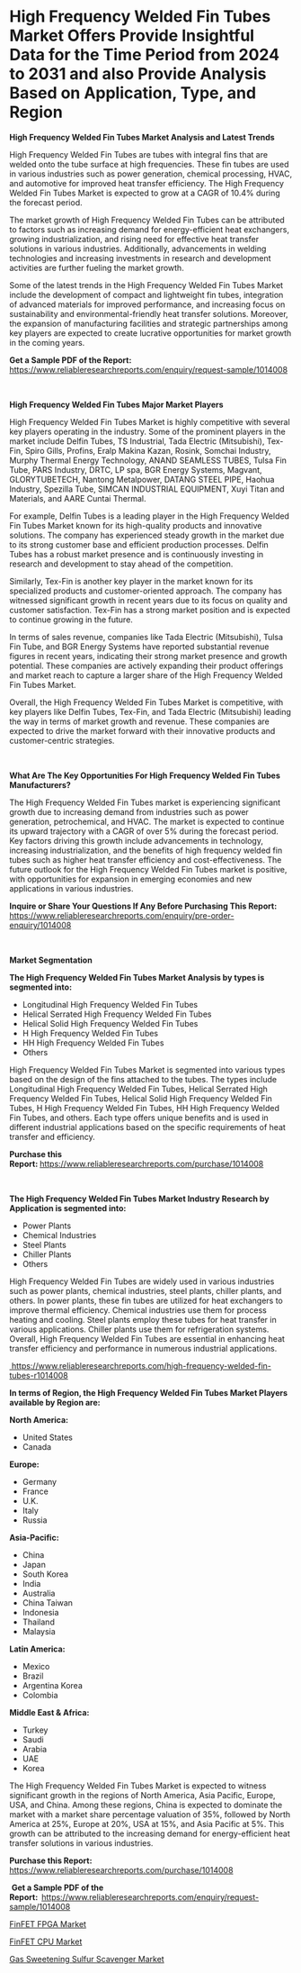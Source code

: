 <p><h1>High Frequency Welded Fin Tubes Market Offers Provide Insightful Data for the Time Period from 2024 to 2031 and also Provide Analysis Based on Application, Type, and Region</h1></p><p><strong>High Frequency Welded Fin Tubes Market Analysis and Latest Trends</strong></p>
<p><p>High Frequency Welded Fin Tubes are tubes with integral fins that are welded onto the tube surface at high frequencies. These fin tubes are used in various industries such as power generation, chemical processing, HVAC, and automotive for improved heat transfer efficiency. The High Frequency Welded Fin Tubes Market is expected to grow at a CAGR of 10.4% during the forecast period.</p><p>The market growth of High Frequency Welded Fin Tubes can be attributed to factors such as increasing demand for energy-efficient heat exchangers, growing industrialization, and rising need for effective heat transfer solutions in various industries. Additionally, advancements in welding technologies and increasing investments in research and development activities are further fueling the market growth.</p><p>Some of the latest trends in the High Frequency Welded Fin Tubes Market include the development of compact and lightweight fin tubes, integration of advanced materials for improved performance, and increasing focus on sustainability and environmental-friendly heat transfer solutions. Moreover, the expansion of manufacturing facilities and strategic partnerships among key players are expected to create lucrative opportunities for market growth in the coming years.</p></p>
<p><strong>Get a Sample PDF of the Report:&nbsp;</strong> <a href="https://www.reliableresearchreports.com/enquiry/request-sample/1014008">https://www.reliableresearchreports.com/enquiry/request-sample/1014008</a></p>
<p>&nbsp;</p>
<p><strong>High Frequency Welded Fin Tubes Major Market Players</strong></p>
<p><p>High Frequency Welded Fin Tubes Market is highly competitive with several key players operating in the industry. Some of the prominent players in the market include Delfin Tubes, TS Industrial, Tada Electric (Mitsubishi), Tex-Fin, Spiro Gills, Profins, Eralp Makina Kazan, Rosink, Somchai Industry, Murphy Thermal Energy Technology, ANAND SEAMLESS TUBES, Tulsa Fin Tube, PARS Industry, DRTC, LP spa, BGR Energy Systems, Magvant, GLORYTUBETECH, Nantong Metalpower, DATANG STEEL PIPE, Haohua Industry, Spezilla Tube, SIMCAN INDUSTRIAL EQUIPMENT, Xuyi Titan and Materials, and AARE Cuntai Thermal.</p><p>For example, Delfin Tubes is a leading player in the High Frequency Welded Fin Tubes Market known for its high-quality products and innovative solutions. The company has experienced steady growth in the market due to its strong customer base and efficient production processes. Delfin Tubes has a robust market presence and is continuously investing in research and development to stay ahead of the competition.</p><p>Similarly, Tex-Fin is another key player in the market known for its specialized products and customer-oriented approach. The company has witnessed significant growth in recent years due to its focus on quality and customer satisfaction. Tex-Fin has a strong market position and is expected to continue growing in the future.</p><p>In terms of sales revenue, companies like Tada Electric (Mitsubishi), Tulsa Fin Tube, and BGR Energy Systems have reported substantial revenue figures in recent years, indicating their strong market presence and growth potential. These companies are actively expanding their product offerings and market reach to capture a larger share of the High Frequency Welded Fin Tubes Market.</p><p>Overall, the High Frequency Welded Fin Tubes Market is competitive, with key players like Delfin Tubes, Tex-Fin, and Tada Electric (Mitsubishi) leading the way in terms of market growth and revenue. These companies are expected to drive the market forward with their innovative products and customer-centric strategies.</p></p>
<p>&nbsp;</p>
<p><strong>What Are The Key Opportunities For High Frequency Welded Fin Tubes Manufacturers?</strong></p>
<p><p>The High Frequency Welded Fin Tubes market is experiencing significant growth due to increasing demand from industries such as power generation, petrochemical, and HVAC. The market is expected to continue its upward trajectory with a CAGR of over 5% during the forecast period. Key factors driving this growth include advancements in technology, increasing industrialization, and the benefits of high frequency welded fin tubes such as higher heat transfer efficiency and cost-effectiveness. The future outlook for the High Frequency Welded Fin Tubes market is positive, with opportunities for expansion in emerging economies and new applications in various industries.</p></p>
<p><strong>Inquire or Share Your Questions If Any Before Purchasing This Report:</strong> <a href="https://www.reliableresearchreports.com/enquiry/pre-order-enquiry/1014008">https://www.reliableresearchreports.com/enquiry/pre-order-enquiry/1014008</a></p>
<p>&nbsp;</p>
<p><strong>Market Segmentation</strong></p>
<p><strong>The High Frequency Welded Fin Tubes Market Analysis by types is segmented into:</strong></p>
<p><ul><li>Longitudinal High Frequency Welded Fin Tubes</li><li>Helical Serrated High Frequency Welded Fin Tubes</li><li>Helical Solid High Frequency Welded Fin Tubes</li><li>H High Frequency Welded Fin Tubes</li><li>HH High Frequency Welded Fin Tubes</li><li>Others</li></ul></p>
<p><p>High Frequency Welded Fin Tubes Market is segmented into various types based on the design of the fins attached to the tubes. The types include Longitudinal High Frequency Welded Fin Tubes, Helical Serrated High Frequency Welded Fin Tubes, Helical Solid High Frequency Welded Fin Tubes, H High Frequency Welded Fin Tubes, HH High Frequency Welded Fin Tubes, and others. Each type offers unique benefits and is used in different industrial applications based on the specific requirements of heat transfer and efficiency.</p></p>
<p><strong>Purchase this Report:&nbsp;</strong><a href="https://www.reliableresearchreports.com/purchase/1014008">https://www.reliableresearchreports.com/purchase/1014008</a></p>
<p>&nbsp;</p>
<p><strong>The High Frequency Welded Fin Tubes Market Industry Research by Application is segmented into:</strong></p>
<p><ul><li>Power Plants</li><li>Chemical Industries</li><li>Steel Plants</li><li>Chiller Plants</li><li>Others</li></ul></p>
<p><p>High Frequency Welded Fin Tubes are widely used in various industries such as power plants, chemical industries, steel plants, chiller plants, and others. In power plants, these fin tubes are utilized for heat exchangers to improve thermal efficiency. Chemical industries use them for process heating and cooling. Steel plants employ these tubes for heat transfer in various applications. Chiller plants use them for refrigeration systems. Overall, High Frequency Welded Fin Tubes are essential in enhancing heat transfer efficiency and performance in numerous industrial applications.</p></p>
<p><a href="https://www.reliableresearchreports.com/high-frequency-welded-fin-tubes-r1014008">&nbsp;https://www.reliableresearchreports.com/high-frequency-welded-fin-tubes-r1014008</a></p>
<p><strong>In terms of Region, the High Frequency Welded Fin Tubes Market Players available by Region are:</strong></p>
<p>
    <p> <strong> North America: </strong>
        <ul>
            <li>United States</li>
            <li>Canada</li>
        </ul>
        </p> 
    <p> <strong> Europe: </strong>
        <ul>
            <li>Germany</li>
            <li>France</li>
            <li>U.K.</li>
            <li>Italy</li>
            <li>Russia</li>
        </ul>
        </p> 
    <p> <strong> Asia-Pacific: </strong>
        <ul>
            <li>China</li>
            <li>Japan</li>
            <li>South Korea</li>
            <li>India</li>
            <li>Australia</li>
            <li>China Taiwan</li>
            <li>Indonesia</li>
            <li>Thailand</li>
            <li>Malaysia</li>
        </ul>
        </p> 
    <p> <strong> Latin America: </strong>
        <ul>
            <li>Mexico</li>
            <li>Brazil</li>
            <li>Argentina Korea</li>
            <li>Colombia</li>
        </ul>
        </p> 
    <p> <strong> Middle East & Africa: </strong>
        <ul>
            <li>Turkey</li>
            <li>Saudi</li>
            <li>Arabia</li>
            <li>UAE</li>
            <li>Korea</li>
        </ul>
    </p>
    </p>
<p><p>The High Frequency Welded Fin Tubes Market is expected to witness significant growth in the regions of North America, Asia Pacific, Europe, USA, and China. Among these regions, China is expected to dominate the market with a market share percentage valuation of 35%, followed by North America at 25%, Europe at 20%, USA at 15%, and Asia Pacific at 5%. This growth can be attributed to the increasing demand for energy-efficient heat transfer solutions in various industries.</p></p>
<p><strong>Purchase this Report: </strong><a href="https://www.reliableresearchreports.com/purchase/1014008">https://www.reliableresearchreports.com/purchase/1014008</a></p>
<p>&nbsp;<strong>Get a Sample PDF of the Report:&nbsp;&nbsp;</strong><a href="https://www.reliableresearchreports.com/enquiry/request-sample/1014008">https://www.reliableresearchreports.com/enquiry/request-sample/1014008</a></p>
<p><strong></strong></p>
<p><p><a href="https://github.com/rasaunharrison331/Market-Research-Report-List-1/blob/main/finfet-fpga-market.md">FinFET FPGA Market</a></p><p><a href="https://github.com/saplakhanom821/Market-Research-Report-List-1/blob/main/finfet-cpu-market.md">FinFET CPU Market</a></p><p><a href="https://issuu.com/reportprime-2/docs/gas-sweetening-sulfur-scavenger-mar_995da50c52c928">Gas Sweetening Sulfur Scavenger Market</a></p></p>